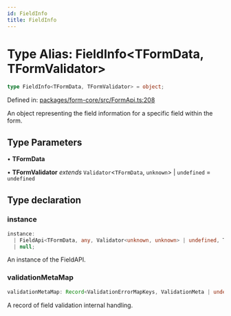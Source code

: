 ```yaml
---
id: FieldInfo
title: FieldInfo
---
```


# Type Alias: FieldInfo\<TFormData, TFormValidator\>

```ts
type FieldInfo<TFormData, TFormValidator> = object;
```

Defined in: [packages/form-core/src/FormApi.ts:208](https://github.com/TanStack/form/blob/main/packages/form-core/src/FormApi.ts#L208)

An object representing the field information for a specific field within the form.

## Type Parameters

• **TFormData**

• **TFormValidator** *extends* `Validator`\<`TFormData`, `unknown`\> \| `undefined` = `undefined`

## Type declaration

### instance

```ts
instance: 
  | FieldApi<TFormData, any, Validator<unknown, unknown> | undefined, TFormValidator>
  | null;
```

An instance of the FieldAPI.

### validationMetaMap

```ts
validationMetaMap: Record<ValidationErrorMapKeys, ValidationMeta | undefined>;
```

A record of field validation internal handling.
